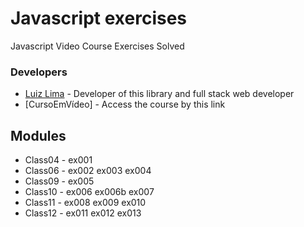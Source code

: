 # Javascript exercises

Javascript Video Course Exercises Solved

### Developers
* [Luiz Lima] - Developer of this library and full stack web developer
* [CursoEmVídeo] - Access the course by this link

Modules
----
* Class04 - ex001
* Class06 - ex002 ex003 ex004
* Class09 - ex005
* Class10 - ex006 ex006b ex007
* Class11 - ex008 ex009 ex010
* Class12 - ex011 ex012 ex013    


[//]: #
[Luiz Lima]:<mailto:focusti@hotmail.com>
[Curso em Vídeo - Javascript]:<https://www.youtube.com/playlist?list=PLHz_AreHm4dlsK3Nr9GVvXCbpQyHQl1o1>

